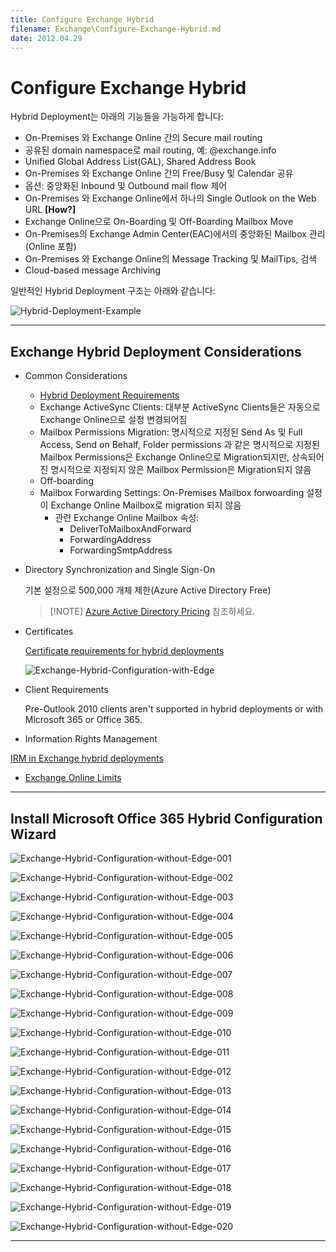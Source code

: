 ```yaml
---
title: Configure Exchange Hybrid
filename: Exchange\Configure-Exchange-Hybrid.md
date: 2012.04.29
---
```


# Configure Exchange Hybrid

Hybrid Deployment는 아래의 기능들을 가능하게 합니다:

- On-Premises 와 Exchange Online 간의 Secure mail routing
- 공유된 domain namespace로 mail routing, 예: @exchange.info
- Unified Global Address List(GAL), Shared Address Book
- On-Premises 와 Exchange Online 간의 Free/Busy 및 Calendar 공유
- 옵션: 중앙화된 Inbound 및 Outbound mail flow 제어
- On-Premises 와 Exchange Online에서 하나의 Single Outlook on the Web URL **[How?]**
- Exchange Online으로 On-Boarding 및 Off-Boarding Mailbox Move
- On-Premises의 Exchange Admin Center(EAC)에서의 중앙화된 Mailbox 관리(Online 포함)
- On-Premises 와 Exchange Online의 Message Tracking 및 MailTips, 검색
- Cloud-based message Archiving

일반적인 Hybrid Deployment 구조는 아래와 같습니다:

![Hybrid-Deployment-Example](https://github.com/kj-park/Tech/blob/main/Exchange/.media/Hybrid-Deployment-Example.png?raw=true)

---

## Exchange Hybrid Deployment Considerations

- Common Considerations

    - [Hybrid Deployment Requirements](https://docs.microsoft.com/en-us/exchange/hybrid-deployment-prerequisites)
    - Exchange ActiveSync Clients: 대부분 ActiveSync Clients들은 자동으로 Exchange Online으로 설정 변경되어짐
    - Mailbox Permissions Migration: 명시적으로 지정된 Send As 및 Full Access, Send on Behalf, Folder permissions 과 같은 명시적으로 지정된 Mailbox Permissions은 Exchange Online으로 Migration되지만, 상속되어진 명시적으로 지정되지 않은 Mailbox Permission은 Migration되지 않음
    - Off-boarding
    - Mailbox Forwarding Settings: On-Premises Mailbox forwoarding 설정이 Exchange Online Mailbox로 migration 되지 않음
        - 관련 Exchange Online Mailbox 속성:
            - DeliverToMailboxAndForward
            - ForwardingAddress
            - ForwardingSmtpAddress

- Directory Synchronization and Single Sign-On

    기본 설정으로 500,000 개체 제한(Azure Active Directory Free)
    
    > [!NOTE] [Azure Active Directory Pricing](https://azure.microsoft.com/pricing/details/active-directory/) 참조하세요.

- Certificates

    [Certificate requirements for hybrid deployments](https://docs.microsoft.com/en-us/exchange/certificate-requirements)

    ![Exchange-Hybrid-Configuration-with-Edge](https://github.com/kj-park/Tech/blob/main/Exchange/.media/Exchange-Hybrid-Configuration-with-Edge.png?raw=true)


- Client Requirements

    Pre-Outlook 2010 clients aren't supported in hybrid deployments or with Microsoft 365 or Office 365.

- Information Rights Management

[IRM in Exchange hybrid deployments](https://docs.microsoft.com/en-us/exchange/irm)

- [Exchange Online Limits](https://docs.microsoft.com/en-us/office365/servicedescriptions/exchange-online-service-description/exchange-online-limits)

---

## Install Microsoft Office 365 Hybrid Configuration Wizard

![Exchange-Hybrid-Configuration-without-Edge-001](https://github.com/kj-park/Tech/blob/main/Exchange/.media/Exchange-Hybrid-Configuration-without-Edge-001.png?raw=true)

![Exchange-Hybrid-Configuration-without-Edge-002](https://github.com/kj-park/Tech/blob/main/Exchange/.media/Exchange-Hybrid-Configuration-without-Edge-002.png?raw=true)

![Exchange-Hybrid-Configuration-without-Edge-003](https://github.com/kj-park/Tech/blob/main/Exchange/.media/Exchange-Hybrid-Configuration-without-Edge-003.png?raw=true)

![Exchange-Hybrid-Configuration-without-Edge-004](https://github.com/kj-park/Tech/blob/main/Exchange/.media/Exchange-Hybrid-Configuration-without-Edge-004.png?raw=true)

![Exchange-Hybrid-Configuration-without-Edge-005](https://github.com/kj-park/Tech/blob/main/Exchange/.media/Exchange-Hybrid-Configuration-without-Edge-005.png?raw=true)

![Exchange-Hybrid-Configuration-without-Edge-006](https://github.com/kj-park/Tech/blob/main/Exchange/.media/Exchange-Hybrid-Configuration-without-Edge-006.png?raw=true)

![Exchange-Hybrid-Configuration-without-Edge-007](https://github.com/kj-park/Tech/blob/main/Exchange/.media/Exchange-Hybrid-Configuration-without-Edge-007.png?raw=true)

![Exchange-Hybrid-Configuration-without-Edge-008](https://github.com/kj-park/Tech/blob/main/Exchange/.media/Exchange-Hybrid-Configuration-without-Edge-008.png?raw=true)

![Exchange-Hybrid-Configuration-without-Edge-009](https://github.com/kj-park/Tech/blob/main/Exchange/.media/Exchange-Hybrid-Configuration-without-Edge-009.png?raw=true)

![Exchange-Hybrid-Configuration-without-Edge-010](https://github.com/kj-park/Tech/blob/main/Exchange/.media/Exchange-Hybrid-Configuration-without-Edge-010.png?raw=true)

![Exchange-Hybrid-Configuration-without-Edge-011](https://github.com/kj-park/Tech/blob/main/Exchange/.media/Exchange-Hybrid-Configuration-without-Edge-011.png?raw=true)

![Exchange-Hybrid-Configuration-without-Edge-012](https://github.com/kj-park/Tech/blob/main/Exchange/.media/Exchange-Hybrid-Configuration-without-Edge-012.png?raw=true)

![Exchange-Hybrid-Configuration-without-Edge-013](https://github.com/kj-park/Tech/blob/main/Exchange/.media/Exchange-Hybrid-Configuration-without-Edge-013.png?raw=true)

![Exchange-Hybrid-Configuration-without-Edge-014](https://github.com/kj-park/Tech/blob/main/Exchange/.media/Exchange-Hybrid-Configuration-without-Edge-014.png?raw=true)

![Exchange-Hybrid-Configuration-without-Edge-015](https://github.com/kj-park/Tech/blob/main/Exchange/.media/Exchange-Hybrid-Configuration-without-Edge-015.png?raw=true)

![Exchange-Hybrid-Configuration-without-Edge-016](https://github.com/kj-park/Tech/blob/main/Exchange/.media/Exchange-Hybrid-Configuration-without-Edge-016.png?raw=true)

![Exchange-Hybrid-Configuration-without-Edge-017](https://github.com/kj-park/Tech/blob/main/Exchange/.media/Exchange-Hybrid-Configuration-without-Edge-017.png?raw=true)

![Exchange-Hybrid-Configuration-without-Edge-018](https://github.com/kj-park/Tech/blob/main/Exchange/.media/Exchange-Hybrid-Configuration-without-Edge-018.png?raw=true)

![Exchange-Hybrid-Configuration-without-Edge-019](https://github.com/kj-park/Tech/blob/main/Exchange/.media/Exchange-Hybrid-Configuration-without-Edge-019.png?raw=true)

![Exchange-Hybrid-Configuration-without-Edge-020](https://github.com/kj-park/Tech/blob/main/Exchange/.media/Exchange-Hybrid-Configuration-without-Edge-020.png?raw=true)

---
